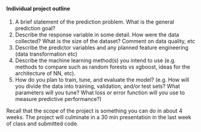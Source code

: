 

#### Individual project outline

1. A brief statement of the prediction problem. What is the general prediction goal?
  2. Describe the response variable in some detail. How were the data collected? What is the size of the dataset? Comment on data quality, etc
  3. Describe the predictor variables and any planned feature engineering (data transformation etc)
  4. Describe the machine learning method(s) you intend to use (e.g. methods to compare such as random forests vs xgboost, ideas for the architecture of NN, etc).
  7. How do you plan to train, tune, and evaluate the model? (e.g. How will you divide the data into training, validation, and/or test sets? What parameters will you tune? What loss or error function will you use to measure predictive performance?)

Recall that the scope of the project is something you can do in about 4 weeks. The project will culminate in a 30 min presentation in the last week of class and submitted code.

